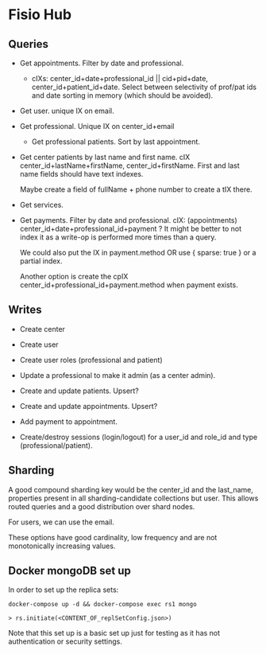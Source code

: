 # Fisio Hub
## Queries
- Get appointments. Filter by date and professional. 
    - cIXs: center_id+date+professional_id || cid+pid+date, center_id+patient_id+date.
    Select between selectivity of prof/pat ids and date sorting in memory (which should be avoided).
- Get user. unique IX on email.
- Get professional. Unique IX on center_id+email
  - Get professional patients. Sort by last appointment.
- Get center patients by last name and first name. cIX center_id+lastName+firstName, center_id+firstName.
  First and last name fields should have text indexes.

    Maybe create a field of fullName + phone number to create a tIX there.
- Get services.
- Get payments. Filter by date and professional. cIX: (appointments) center_id+date+professional_id+payment ?
    It might be better to not index it as a write-op is performed more times than a query.
    
    We could also put the IX in payment.method OR use { sparse: true } or a partial index.
    
    Another option is create the cpIX center_id+professional_id+payment.method when payment exists.
## Writes
- Create center
- Create user
- Create user roles (professional and patient)
- Update a professional to make it admin (as a center admin).
- Create and update patients. Upsert?
- Create and update appointments. Upsert?
- Add payment to appointment.

- Create/destroy sessions (login/logout) for a user_id and role_id and type (professional/patient).

## Sharding
A good compound sharding key would be the center_id and the last_name, 
properties present in all sharding-candidate collections but user. This allows routed queries
and a good distribution over shard nodes.

For users, we can use the email.

These options have good cardinality, low frequency and are not monotonically increasing values. 

## Docker mongoDB set up
In order to set up the replica sets:
```
docker-compose up -d && docker-compose exec rs1 mongo

> rs.initiate(<CONTENT_OF_replSetConfig.json>)
```
Note that this set up is a basic set up just for testing as it has not authentication or security settings.